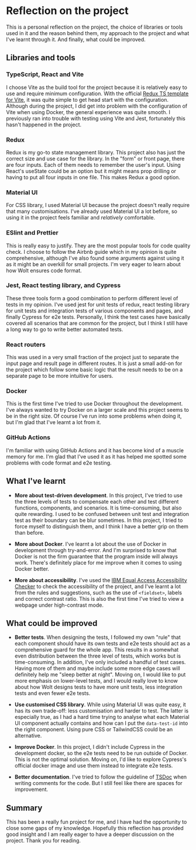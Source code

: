 # Reflection on the project

This is a personal reflection on the project, the choice of libraries or tools used in it and the reason behind them, my approach to the project and what I've learnt through it. And finally, what could be improved.

## Libraries and tools

### TypeScript, React and Vite

I choose Vite as the build tool for the project because it is relatively easy to use and require minimum configuration. With the official [Redux TS template for Vite](https://github.com/reduxjs/redux-templates), it was quite simple to get head start with the configuration. Although during the project, I did get into problem with the configuration of Vite when using Docker, the general experience was quite smooth. I previously ran into trouble with testing using Vite and Jest, fortunately this hasn't happened in the project.

### Redux

Redux is my go-to state management library. This project also has just the correct size and use case for the library. In the "form" or front page, there are four inputs. Each of them needs to remember the user's input. Using React's useState could be an option but it might means prop drilling or having to put all four inputs in one file. This makes Redux a good option.

### Material UI

For CSS library, I used Material UI because the project doesn't really require that many customisations. I've already used Material UI a lot before, so using it in the project feels familiar and *relatively* comfortable.

### ESlint and Prettier

This is really easy to justify. They are the most popular tools for code quality check. I choose to follow the Airbnb guide which in my opinion is quite comprehensive, although I've also found some arguments against using it as it might be an overkill for small projects. I'm very eager to learn about how Wolt ensures code format.

### Jest, React testing library, and Cypress

These three tools form a good combination to perform different level of tests in my opinion. I've used jest for unit tests of redux, react testing library for unit tests and integration tests of various components and pages, and finally Cypress for e2e tests. Personally, I think the test cases have basically covered all scenarios that are common for the project, but I think I still have a long way to go to write better automated tests.

### React routers

This was used in a very small fraction of the project just to separate the input page and result page in different routes. It is just a small add-on for the project which follow some basic logic that the result needs to be on a separate page to be more intuitive for users.

### Docker

This is the first time I've tried to use Docker throughout the development. I've always wanted to try Docker on a larger scale and this project seems to be in the right size. Of course I've run into some problems when doing it, but I'm glad that I've learnt a lot from it.

### GitHub Actions

I'm familiar with using GitHub Actions and it has become kind of a muscle memory for me. I'm glad that I've used it as it has helped me spotted some problems with code format and e2e testing.

## What I've learnt

* **More about test-driven development**. In this project, I've tried to use the three levels of tests to compensate each other and test different functions, components, and scenarios. It is time-consuming, but also quite rewarding. I used to be confused between unit test and integration test as their boundary can be blur sometimes. In this project, I tried to force myself to distinguish them, and I think I have a better grip on them than before.

* **More about Docker**. I've learnt a lot about the use of Docker in development through try-and-error. And I'm surprised to know that Docker is not the firm guarantee that the program inside will always work. There's definitely place for me improve when it comes to using Docker better.

* **More about accessibility**. I've used the [IBM Equal Access Accessibility Checker](https://chromewebstore.google.com/detail/ibm-equal-access-accessib/lkcagbfjnkomcinoddgooolagloogehp) to check the accessibility of the project, and I've learnt a lot from the rules and suggestions, such as the use of `<fieldset>`, labels and correct contrast ratio. This is also the first time I've tried to view a webpage under high-contrast mode.

## What could be improved

* **Better tests**. When designing the tests, I followed my own "rule" that each component should have its own tests and e2e tests should act as a comprehensive guard for the whole app. This results in a somewhat even distribution between the three level of tests, which works but is time-consuming. In addition, I've only included a handful of test cases. Having more of them and maybe include some more edge cases will definitely help me "sleep better at night". Moving on, I would like to put more emphasis on lower-level tests, and I would really love to know about how Wolt designs tests to have more unit tests, less integration tests and even fewer e2e tests.

* **Use customised CSS library**. While using Material UI was quite easy, it has its own trade-off: less customisation and harder to test. The latter is especially true, as I had a hard time trying to analyse what each Material UI component actually contains and how can I put the `data-test-id` into the right component. Using pure CSS or TailwindCSS could be an alternative.

* **Improve Docker**. In this project, I didn't include Cypress in the development docker, so the e2e tests need to be run outside of Docker. This is not the optimal solution. Moving on, I'd like to explore Cypress's official docker image and use them instead to integrate e2e tests.

* **Better documentation**. I've tried to follow the guideline of [TSDoc](https://tsdoc.org/) when writing comments for the code. But I still feel like there are spaces for improvement.

## Summary

This has been a really fun project for me, and I have had the opportunity to close some gaps of my knowledge. Hopefully this reflection has provided good insight and I am really eager to have a deeper discussion on the project. Thank you for reading.